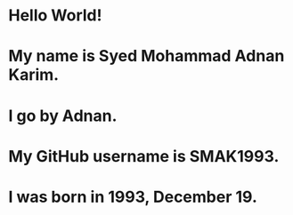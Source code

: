 # Hello World!
# My name is Syed Mohammad Adnan Karim.
# I go by Adnan.
# My GitHub username is SMAK1993.
# I was born in 1993, December 19.
